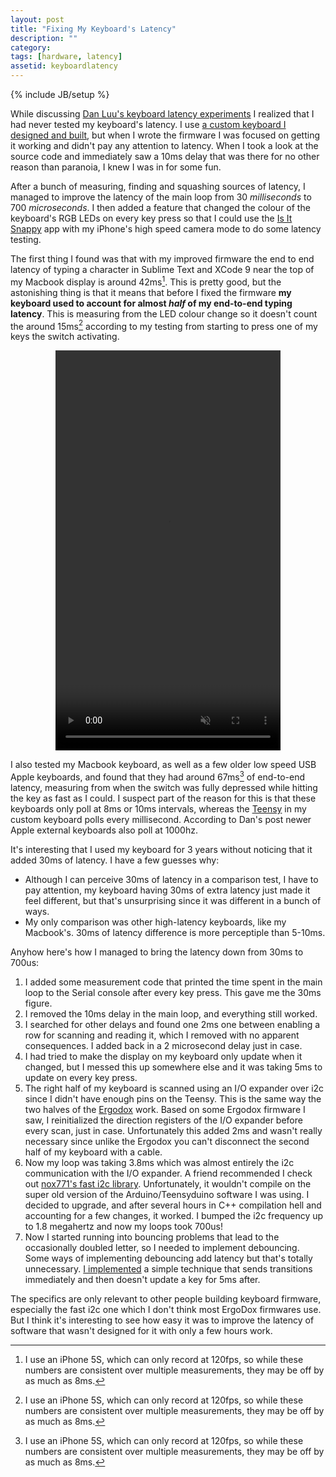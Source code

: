 ```yaml
---
layout: post
title: "Fixing My Keyboard's Latency"
description: ""
category:
tags: [hardware, latency]
assetid: keyboardlatency
---
```

{% include JB/setup %}

While discussing [Dan Luu's keyboard latency experiments](https://danluu.com/keyboard-latency/) I realized that I had never tested my keyboard's latency. I use [a custom keyboard I designed and built](http://thume.ca/2014/09/08/creating-a-keyboard-1-hardware/), but when I wrote the firmware I was focused on getting it working and didn't pay any attention to latency. When I took a look at the source code and immediately saw a 10ms delay that was there for no other reason than paranoia, I knew I was in for some fun.

After a bunch of measuring, finding and squashing sources of latency, I managed to improve the latency of the main loop from 30 *milliseconds* to 700 *microseconds*. I then added a feature that changed the colour of the keyboard's RGB LEDs on every key press so that I could use the [Is It Snappy](http://isitsnappy.com/) app with my iPhone's high speed camera mode to do some latency testing.

The first thing I found was that with my improved firmware the end to end latency of typing a character in Sublime Text and XCode 9 near the top of my Macbook display is around 42ms[^fps]. This is pretty good, but the astonishing thing is that it means that before I fixed the firmware **my keyboard used to account for almost _half_ of my end-to-end typing latency**. This is measuring from the LED colour change so it doesn't count the around 15ms[^fps] according to my testing from starting to press one of my keys the switch activating.

<center>
  <video width="360" height="640" muted loop autoplay>
    <source src="{{PAGE_ASSETS}}/latency.mov" type="video/mp4">
  </video>
</center>

I also tested my Macbook keyboard, as well as a few older low speed USB Apple keyboards, and found that they had around 67ms[^fps] of end-to-end latency, measuring from when the switch was fully depressed while hitting the key as fast as I could. I suspect part of the reason for this is that these keyboards only poll at 8ms or 10ms intervals, whereas the [Teensy](https://www.pjrc.com/store/teensy32.html) in my custom keyboard polls every millisecond. According to Dan's post newer Apple external keyboards also poll at 1000hz.

It's interesting that I used my keyboard for 3 years without noticing that it added 30ms of latency. I have a few guesses why:

- Although I can perceive 30ms of latency in a comparison test, I have to pay attention, my keyboard having 30ms of extra latency just made it feel different, but that's unsurprising since it was different in a bunch of ways.
- My only comparison was other high-latency keyboards, like my Macbook's. 30ms of latency difference is more perceptiple than 5-10ms.

Anyhow here's how I managed to bring the latency down from 30ms to 700us:

1. I added some measurement code that printed the time spent in the main loop to the Serial console after every key press. This gave me the 30ms figure.
1. I removed the 10ms delay in the main loop, and everything still worked.
1. I searched for other delays and found one 2ms one between enabling a row for scanning and reading it, which I removed with no apparent consequences. I added back in a 2 microsecond delay just in case.
1. I had tried to make the display on my keyboard only update when it changed, but I messed this up somewhere else and it was taking 5ms to update on every key press.
1. The right half of my keyboard is scanned using an I/O expander over i2c since I didn't have enough pins on the Teensy. This is the same way the two halves of the [Ergodox](https://www.ergodox.io/) work. Based on some Ergodox firmware I saw, I reinitialized the direction registers of the I/O expander before every scan, just in case. Unfortunately this added 2ms and wasn't really necessary since unlike the Ergodox you can't disconnect the second half of my keyboard with a cable.
1. Now my loop was taking 3.8ms which was almost entirely the i2c communication with the I/O expander. A friend recommended I check out [nox771's fast i2c library](https://github.com/nox771/i2c_t3). Unfortunately, it wouldn't compile on the super old version of the Arduino/Teensyduino software I was using. I decided to upgrade, and after several hours in C++ compilation hell and accounting for a few changes, it worked. I bumped the i2c frequency up to 1.8 megahertz and now my loops took 700us!
1. Now I started running into bouncing problems that lead to the occasionally doubled letter, so I needed to implement debouncing. Some ways of implementing debouncing add latency but that's totally unnecessary. [I implemented](https://github.com/trishume/PolyType/commit/372c2056d705211fb5554a6975eeca34b59f0bc8) a simple technique that sends transitions immediately and then doesn't update a key for 5ms after.

The specifics are only relevant to other people building keyboard firmware, especially the fast i2c one which I don't think most ErgoDox firmwares use. But I think it's interesting to see how easy it was to improve the latency of software that wasn't designed for it with only a few hours work.

[^fps]: I use an iPhone 5S, which can only record at 120fps, so while these numbers are consistent over multiple measurements, they may be off by as much as 8ms.
